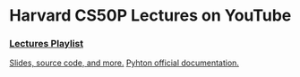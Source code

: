 # Harvard CS50P Lectures on YouTube
### [Lectures Playlist](https://www.youtube.com/playlist?list=PLhQjrBD2T3817j24-GogXmWqO5Q5vYy0V)

[Slides, source code, and more.](https://cs50.harvard.edu/python)
[Pyhton official documentation.](https://docs.python.org/3/)
